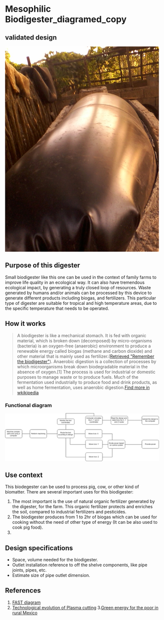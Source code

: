 # Mesophilic Biodigester_diagramed_copy
## validated design
![Name of the machine](images/foto0001.jpg)
## Purpose of this digester
Small biodigester like this one can be used in the context of family farms to improve life quality in an ecological way. It can also have tremendous ecological impact, by generating a truly closed loop of resources. Waste generated by humans and/or animals can be processed by this device to generate different products including biogas, and fertilizers. This particular type of digester are suitable for tropical and high temperature areas, due to the specific temperature that needs to be operated.
## How it works
> A biodigester is like a mechanical stomach. It is fed with organic material, which is broken down (decomposed) by micro-organisms (bacteria) is an oxygen-free (anaerobic) environment to produce a renewable energy called biogas (methane and carbon dioxide) and other material that is mainly used as fertilizer.([Retrieved "Remember the biodigester"](https://www.src.sk.ca/blog/remember-biodigester)).
>Anaerobic digestion is a collection of processes by which microorganisms break down biodegradable material in the absence of oxygen.[1] The process is used for industrial or domestic purposes to manage waste or to produce fuels. Much of the fermentation used industrially to produce food and drink products, as well as home fermentation, uses anaerobic digestion.[Find more in wkikipedia](https://en.wikipedia.org/wiki/Anaerobic_digestion)

### Functional diagram
![Fast Diagram- CNC plasma](https://github.com/goscommons/CNC-Plasma-Table/blob/master/Functional%20diagram.png)
## Use context
This biodegester can be used to process pig, cow, or other kind of biomatter. There are several important uses for this biodigester:
1. The most important is the use of natural organic fertilizer generated by the digester, for the farm. This organic fertilizer protects and enriches the soil, compared to industrial fertilizers and pesticides.
2. The biodigester produces from 1 to 2hr of biogas which can be used for cooking without the need of other type of energy (It can be also used to cook pig food).
3.  

## Design specifications
[//]: # (This may be the most platform independent comment)
- Space, volume needed for the biodigester.
- Outlet installation reference to off the shelve components, like pipe joints, pipes, etc.
- Estimate size of pipe outlet dimension.

## References
1. [FAST diagram](http://www.valueanalysis.ca/fast.php)
2. [Technological evolution of Plasma cutting](https://www.thefabricator.com/article/plasmacutting/the-evolution-of-plasma-cutting)
3.[Green energy for the poor in rural Mexico](https://www.google.nl/imgres?imgurl=http%3A%2F%2Fwww.appropedia.org%2Fimages%2Fthumb%2Ff%2Ff1%2FBiodigester_diagramed_copy.jpg%2F500px-Biodigester_diagramed_copy.jpg&imgrefurl=http%3A%2F%2Fwww.appropedia.org%2FPractivistas_Chiapas_biodigester&docid=2b004WYJNN--iM&tbnid=1nL5QKsSbf_o3M%3A&vet=12ahUKEwjDgt6tsN3cAhVIZlAKHdUvAqE4ZBAzKBAwEHoECAEQEQ..i&w=500&h=667&bih=680&biw=1536&q=mesothermic%20biodigester%20design&ved=2ahUKEwjDgt6tsN3cAhVIZlAKHdUvAqE4ZBAzKBAwEHoECAEQEQ&iact=mrc&uact=8#h=667&imgdii=apjk_2g9JVPCCM:&vet=12ahUKEwjDgt6tsN3cAhVIZlAKHdUvAqE4ZBAzKBAwEHoECAEQEQ..i&w=500)
